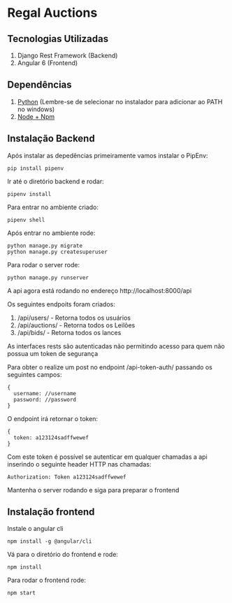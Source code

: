 # Regal Auctions

## Tecnologias Utilizadas

1. Django Rest Framework (Backend)
1. Angular 6 (Frontend)

## Dependências

1. [Python](https://www.python.org/downloads/) (Lembre-se de selecionar no instalador para adicionar ao PATH no windows)
1. [Node + Npm](https://nodejs.org/en/)

## Instalação Backend

Após instalar as depedências primeiramente vamos instalar o PipEnv:

```
pip install pipenv
```

Ir até o diretório backend e rodar:

```
pipenv install
```

Para entrar no ambiente criado:


```
pipenv shell
```

Após entrar no ambiente rode:

```
python manage.py migrate
python manage.py createsuperuser
```

Para rodar o server rode:

```
python manage.py runserver
```

A api agora está rodando no endereço http://localhost:8000/api

Os seguintes endpoits foram criados:

1. /api/users/ - Retorna todos os usuários
1. /api/auctions/ - Retorna todos os Leilões
1. /api/bids/ - Retorna todos os lances


As interfaces rests são autenticadas não permitindo acesso para quem não possua um token de segurança

Para obter o realize um post no endpoint /api-token-auth/ passando os seguintes campos:
```
{
  username: //username
  password: //password
}
```

O endpoint irá retornar o token:
```
{
  token: a123124sadffwewef
}
```

Com este token é possível se autenticar em qualquer chamadas a api inserindo o seguinte header HTTP nas chamadas:

```
Authorization: Token a123124sadffwewef
```

Mantenha o server rodando e siga para preparar o frontend

## Instalação frontend

Instale o angular cli

```
npm install -g @angular/cli
```

Vá para o diretório do frontend e rode:

```
npm install
```

Para rodar o frontend rode:

```
npm start
```
